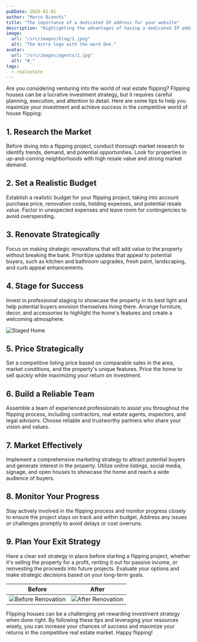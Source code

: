 ```yaml
---
pubDate: 2025-01-01
author: "Marco Bianchi"
title: "The importance of a dedicated IP address for your website"
description: "Highlighting the advantages of having a dedicated IP address for your website, including enhanced security and improved email deliverability"
image:
  url: "/src/images/blog/1.jpeg"
  alt: "The Astro logo with the word One."
avatar:
  url: "/src/images/agents/1.jpg"
  alt: "#_"
tags:
  - realestate
---
```


Are you considering venturing into the world of real estate flipping? Flipping houses can be a lucrative investment strategy, but it requires careful planning, execution, and attention to detail. Here are some tips to help you maximize your investment and achieve success in the competitive world of house flipping:

## 1. Research the Market

Before diving into a flipping project, conduct thorough market research to identify trends, demand, and potential opportunities. Look for properties in up-and-coming neighborhoods with high resale value and strong market demand.

## 2. Set a Realistic Budget

Establish a realistic budget for your flipping project, taking into account purchase price, renovation costs, holding expenses, and potential resale value. Factor in unexpected expenses and leave room for contingencies to avoid overspending.

## 3. Renovate Strategically

Focus on making strategic renovations that will add value to the property without breaking the bank. Prioritize updates that appeal to potential buyers, such as kitchen and bathroom upgrades, fresh paint, landscaping, and curb appeal enhancements.

## 4. Stage for Success

Invest in professional staging to showcase the property in its best light and help potential buyers envision themselves living there. Arrange furniture, decor, and accessories to highlight the home's features and create a welcoming atmosphere.

![Staged Home](https://images.unsplash.com/photo-1505843513577-22bb7d21e455?q=80&w=2664&auto=format&fit=crop&ixlib=rb-4.0.3&ixid=M3wxMjA3fDB8MHxwaG90by1wYWdlfHx8fGVufDB8fHx8fA%3D%3D)

## 5. Price Strategically

Set a competitive listing price based on comparable sales in the area, market conditions, and the property's unique features. Price the home to sell quickly while maximizing your return on investment.

## 6. Build a Reliable Team

Assemble a team of experienced professionals to assist you throughout the flipping process, including contractors, real estate agents, inspectors, and legal advisors. Choose reliable and trustworthy partners who share your vision and values.

## 7. Market Effectively

Implement a comprehensive marketing strategy to attract potential buyers and generate interest in the property. Utilize online listings, social media, signage, and open houses to showcase the home and reach a wide audience of buyers.

## 8. Monitor Your Progress

Stay actively involved in the flipping process and monitor progress closely to ensure the project stays on track and within budget. Address any issues or challenges promptly to avoid delays or cost overruns.

## 9. Plan Your Exit Strategy

Have a clear exit strategy in place before starting a flipping project, whether it's selling the property for a profit, renting it out for passive income, or reinvesting the proceeds into future projects. Evaluate your options and make strategic decisions based on your long-term goals.

| Before                                                                                                                                         | After                                                                                                                               |
| ---------------------------------------------------------------------------------------------------------------------------------------------- | ----------------------------------------------------------------------------------------------------------------------------------- |
| ![Before Renovation](https://hips.hearstapps.com/clv.h-cdn.co/assets/16/51/1482268310-clx0910087a.jpg?crop=1xw:0.75xh;center,top&resize=980:*) | ![After Renovation](https://hips.hearstapps.com/clv.h-cdn.co/assets/16/51/1600x899/gallery-1482267727-clx0910086a.jpg?resize=980:*) |

Flipping houses can be a challenging yet rewarding investment strategy when done right. By following these tips and leveraging your resources wisely, you can increase your chances of success and maximize your returns in the competitive real estate market. Happy flipping!
